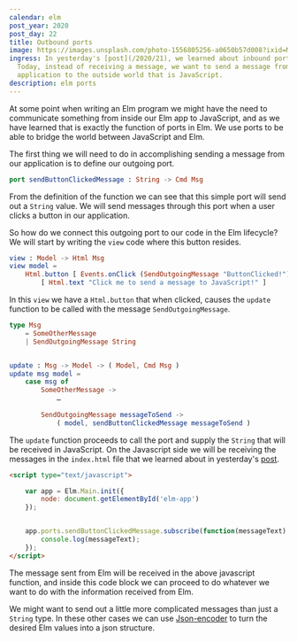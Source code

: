```yaml
---
calendar: elm
post_year: 2020
post_day: 22
title: Outbound ports
image: https://images.unsplash.com/photo-1556805256-a0650b57d008?ixid=MXwxMjA3fDB8MHxwaG90by1wYWdlfHx8fGVufDB8fHw%3D&ixlib=rb-1.2.1&auto=format&fit=crop&w=2250&q=80
ingress: In yesterday's [post](/2020/21), we learned about inbound ports in Elm.
  Today, instead of receiving a message, we want to send a message from our Elm
  application to the outside world that is JavaScript.
description: elm ports
---
```

At some point when writing an Elm program we might have the need to communicate something from inside our Elm app to JavaScript, and as we have learned that is exactly the function of ports in Elm. We use ports to be able to bridge the world between JavaScript and Elm.

The first thing we will need to do in accomplishing sending a message from our application is to define our outgoing port.

```elm
port sendButtonClickedMessage : String -> Cmd Msg
```

From the definition of the function we can see that this simple port will send out a `String` value. We will send messages through this port when a user clicks a button in our application.

So how do we connect this outgoing port to our code in the Elm lifecycle? We will start by writing the `view` code where this button resides.

```elm
view : Model -> Html Msg
view model =
    Html.button [ Events.onClick (SendOutgoingMessage "ButtonClicked!") ]
        [ Html.text "Click me to send a message to JavaScript!" ]
```

In this `view` we have a `Html.button` that when clicked, causes the `update` function to be called with the message `SendOutgoingMessage`.

```elm
type Msg
    = SomeOtherMessage
    | SendOutgoingMessage String


update : Msg -> Model -> ( Model, Cmd Msg )
update msg model =
    case msg of
        SomeOtherMessage ->
            …
        
        SendOutgoingMessage messageToSend ->
            ( model, sendButtonClickedMessage messageToSend )
```

The `update` function proceeds to call the port and supply the `String` that will be received in JavaScript. On the Javascript side we will be receiving the messages in the `index.html` file that we learned about in yesterday's [post](/2020/21).

```html
<script type="text/javascript">

    var app = Elm.Main.init({
        node: document.getElementById('elm-app')
    });


    app.ports.sendButtonClickedMessage.subscribe(function(messageText) {
        console.log(messageText);
    });
</script>
```

The message sent from Elm will be received in the above javascript function, and inside this code block we can proceed to do whatever we want to do with the information received from Elm.

We might want to send out a little more complicated messages than just a `String` type. In these other cases we can use [Json-encoder](https://package.elm-lang.org/packages/elm/json/latest/Json-Encode) to turn the desired Elm values into a json structure.